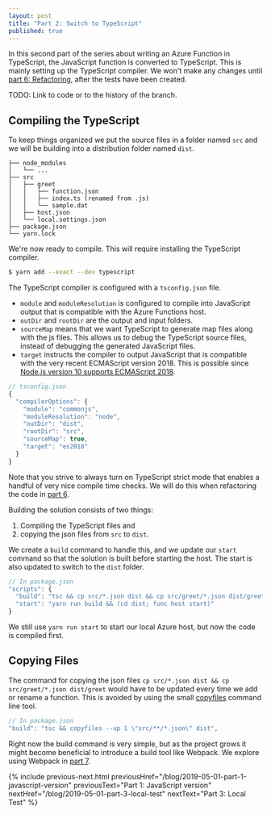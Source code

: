 ```yaml
---
layout: post
title: "Part 2: Switch to TypeScript"
published: true
---
```


In this second part of the series about writing an Azure Function in TypeScript, the JavaScript function is converted to TypeScript. This is mainly setting up the TypeScript compiler. We won't make any changes until [part 6: Refactoring](/blog/2019), after the tests have been created.

TODO: Link to code or to the history of the branch.

## Compiling the TypeScript

To keep things organized we put the source files in a folder named `src` and we will be building into a distribution folder named `dist`.

```text
├── node_modules
│   └── ...
├── src
│   ├── greet
│   │   ├── function.json
│   │   ├── index.ts (renamed from .js)
│   │   └── sample.dat
│   ├── host.json
│   └── local.settings.json
├── package.json
└── yarn.lock
```

We're now ready to compile. This will require installing the TypeScript compiler.

```bash
$ yarn add --exact --dev typescript
```

The TypeScript compiler is configured with a `tsconfig.json` file.

- `module` and `moduleResolution` is configured to compile into JavaScript output that is compatible with the Azure Functions host.
- `outDir` and `rootDir` are the output and input folders.
- `sourceMap` means that we want TypeScript to generate map files along with the js files. This allows us to debug the TypeScript source files, instead of debugging the generated JavaScript files.
- `target` instructs the compiler to output JavaScript that is compatible with the very recent ECMAScript version 2018. This is possible since [Node.js version 10 supports ECMAScript 2018](https://node.green/#ES2018).

```javascript
// tsconfig.json
{
  "compilerOptions": {
    "module": "commonjs",
    "moduleResolution": "node",
    "outDir": "dist",
    "rootDir": "src",
    "sourceMap": true,
    "target": "es2018"
  }
}
```

Note that you strive to always turn on TypeScript strict mode that enables a handful of very nice compile time checks. We will do this when refactoring the code in [part 6](2019-05-01-part-6-refactor).

Building the solution consists of two things:

1. Compiling the TypeScript files and
2. copying the json files from `src` to `dist`.

We create a `build` command to handle this, and we update our `start` command so that the solution is built before starting the host. The start is also updated to switch to the `dist` folder.

```javascript
// In package.json
"scripts": {
  "build": "tsc && cp src/*.json dist && cp src/greet/*.json dist/greet",
  "start": "yarn run build && (cd dist; func host start)"
}
```

We still use `yarn run start` to start our local Azure host, but now the code is compiled first.

## Copying Files

The command for copying the json files `cp src/*.json dist && cp src/greet/*.json dist/greet` would have to be updated every time we add or rename a function. This is avoided by using the small [copyfiles](https://github.com/calvinmetcalf/copyfiles) command line tool.

```javascript
// In package.json
"build": "tsc && copyfiles --up 1 \"src/**/*.json\" dist",
```

Right now the build command is very simple, but as the project grows it might become beneficial to introduce a build tool like Webpack. We explore using Webpack in [part 7](2019-05-01-part-7-node-package).

{% include previous-next.html
  previousHref="/blog/2019-05-01-part-1-javascript-version"
  previousText="Part 1: JavaScript version"
  nextHref="/blog/2019-05-01-part-3-local-test"
  nextText="Part 3: Local Test"
%}
